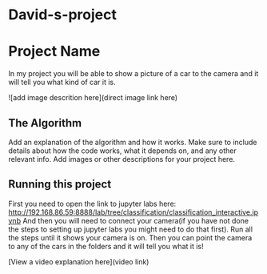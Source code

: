 # David-s-project
# Project Name
In my project you will be able to show a picture of a car to the camera and it will tell you what kind of car it is.

![add image descrition here](direct image link here)

## The Algorithm

Add an explanation of the algorithm and how it works. Make sure to include details about how the code works, what it depends on, and any other relevant info. Add images or other descriptions for your project here. 

## Running this project

First you need to open the link to jupyter labs here: http://192.168.86.59:8888/lab/tree/classification/classification_interactive.ipynb
And then you will need to connect your camera(if you have not done the steps to setting up jupyter labs you might need to do that first).
Run all the steps until it shows your camera is on.
Then you can point the camera to any of the cars in the folders and it will tell you what it is!


[View a video explanation here](video link)
